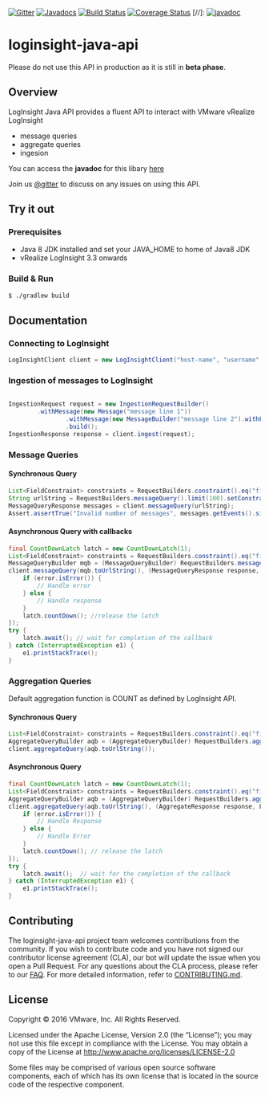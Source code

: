 
[![Gitter](https://badges.gitter.im/vmware/loginsight-java-api.svg)](https://gitter.im/vmware/loginsight-java-api?utm_source=badge&utm_medium=badge&utm_campaign=pr-badge)
[![Javadocs](http://javadoc.io/badge/com.vmware.loginsightapi/loginsight-java-api.svg)](http://javadoc.io/doc/com.vmware.loginsightapi/loginsight-java-api)
[![Build Status](https://ci.vmware.run/api/badges/vmware/loginsight-java-api/status.svg)](https://ci.vmware.run/vmware/loginsight-java-api)
[![Coverage Status](https://coveralls.io/repos/github/vmware/loginsight-java-api/badge.svg?branch=master&dummy=false)](https://coveralls.io/github/vmware/loginsight-java-api?branch=master&dummy=false)
[//]: [![javadoc](https://img.shields.io/badge/view-javadoc-lightgrey.svg)](https://vmware.github.io/loginsight-java-api/javadoc/)
# loginsight-java-api

Please do not use this API in production as it is still in **beta phase**.

## Overview

LogInsight Java API provides a fluent API to interact with VMware vRealize LogInsight 
* message queries
* aggregate queries
* ingesion
 
You can access the **javadoc** for this libary [here](https://vmware.github.io/loginsight-java-api/javadoc/)

Join us [@gitter](https://gitter.im/vmware/loginsight-java-api) to discuss on any issues on using this API.

## Try it out

### Prerequisites

* Java 8 JDK installed and set your JAVA_HOME to home of Java8 JDK
* vRealize LogInsight 3.3 onwards
 
### Build & Run

~~~bash
$ ./gradlew build
~~~


## Documentation

### Connecting to LogInsight
~~~java
LogInsightClient client = new LogInsightClient("host-name", "username", "password");
~~~

### Ingestion of messages to LogInsight

~~~java

IngestionRequest request = new IngestionRequestBuilder()
		.withMessage(new Message("message line 1"))
                .withMessage(new MessageBuilder("message line 2").withField("field1", "content 1").build())
                .build();
IngestionResponse response = client.ingest(request);
~~~

### Message Queries

#### Synchronous Query

~~~java
List<FieldConstraint> constraints = RequestBuilders.constraint().eq("field", "value").gt("timestamp", "0").build();
String urlString = RequestBuilders.messageQuery().limit(100).setConstraints(constraints).toUrlString();
MessageQueryResponse messages = client.messageQuery(urlString);
Assert.assertTrue("Invalid number of messages", messages.getEvents().size() <= 100);
~~~

#### Asynchronous Query with callbacks

~~~java
final CountDownLatch latch = new CountDownLatch(1);
List<FieldConstraint> constraints = RequestBuilders.constraint().eq("field", "value").gt("timestamp", "0").build();
MessageQueryBuilder mqb = (MessageQueryBuilder) RequestBuilders.messageQuery().limit(100).setConstraints(constraints);
client.messageQuery(mqb.toUrlString(), (MessageQueryResponse response, LogInsightApiError error) -> {
	if (error.isError()) {
		// Handle error
	} else {
		// Handle response
	}
	latch.countDown(); //release the latch
});
try {
	latch.await(); // wait for completion of the callback
} catch (InterruptedException e1) {
	e1.printStackTrace();
}
~~~

### Aggregation Queries

Default aggregation function is COUNT as defined by LogInsight API.

#### Synchronous Query

~~~java
List<FieldConstraint> constraints = RequestBuilders.constraint().eq("field", "value").gt("timestamp", "0").build();
AggregateQueryBuilder aqb = (AggregateQueryBuilder) RequestBuilders.aggreateQuery().limit(100).setConstraints(constraints);
client.aggregateQuery(aqb.toUrlString());
~~~

#### Asynchronous Query

~~~java
final CountDownLatch latch = new CountDownLatch(1);
List<FieldConstraint> constraints = RequestBuilders.constraint().eq("field", "value").gt("timestamp", "0").build();
AggregateQueryBuilder aqb = (AggregateQueryBuilder) RequestBuilders.aggreateQuery().limit(100).setConstraints(constraints);
client.aggregateQuery(aqb.toUrlString(), (AggregateResponse response, LogInsightApiError error) -> {
	if (error.isError()) {
		// Handle Response
	} else {
		// Handle Error
 	}
 	latch.countDown(); // release the latch
});
try {
	latch.await();  // wait for the completion of the callback
} catch (InterruptedException e1) {
	e1.printStackTrace();
}
~~~




## Contributing

The loginsight-java-api project team welcomes contributions from the community. If you wish to contribute code and you have not
signed our contributor license agreement (CLA), our bot will update the issue when you open a Pull Request. For any
questions about the CLA process, please refer to our [FAQ](https://cla.vmware.com/faq). For more detailed information,
refer to [CONTRIBUTING.md](CONTRIBUTING.md).

## License
Copyright © 2016 VMware, Inc. All Rights Reserved.

Licensed under the Apache License, Version 2.0 (the “License”); you may not use this file except in compliance with the License. You may obtain a copy of the License at http://www.apache.org/licenses/LICENSE-2.0

Some files may be comprised of various open source software components, each of which has its own license that is located in the source code of the respective component.
